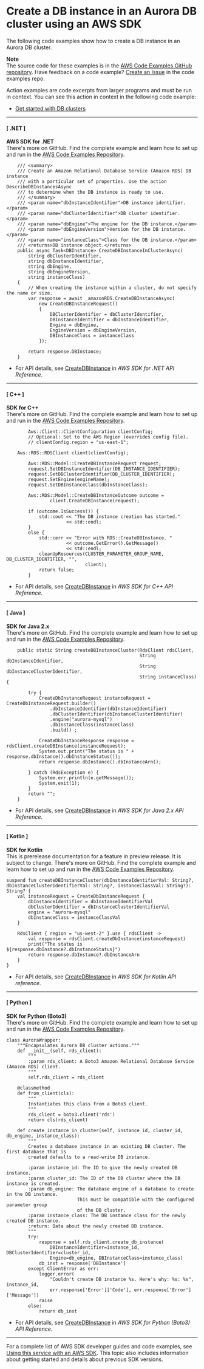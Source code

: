 # Create a DB instance in an Aurora DB cluster using an AWS SDK<a name="example_aurora_CreateDBInstance_section"></a>

The following code examples show how to create a DB instance in an Aurora DB cluster\.

**Note**  
The source code for these examples is in the [AWS Code Examples GitHub repository](https://github.com/awsdocs/aws-doc-sdk-examples)\. Have feedback on a code example? [Create an Issue](https://github.com/awsdocs/aws-doc-sdk-examples/issues/new/choose) in the code examples repo\. 

Action examples are code excerpts from larger programs and must be run in context\. You can see this action in context in the following code example: 
+  [Get started with DB clusters](example_aurora_Scenario_GetStartedClusters_section.md) 

------
#### [ \.NET ]

**AWS SDK for \.NET**  
 There's more on GitHub\. Find the complete example and learn how to set up and run in the [AWS Code Examples Repository](https://github.com/awsdocs/aws-doc-sdk-examples/tree/main/dotnetv3/Aurora#code-examples)\. 
  

```
    /// <summary>
    /// Create an Amazon Relational Database Service (Amazon RDS) DB instance
    /// with a particular set of properties. Use the action DescribeDBInstancesAsync
    /// to determine when the DB instance is ready to use.
    /// </summary>
    /// <param name="dbInstanceIdentifier">DB instance identifier.</param>
    /// <param name="dbClusterIdentifier">DB cluster identifier.</param>
    /// <param name="dbEngine">The engine for the DB instance.</param>
    /// <param name="dbEngineVersion">Version for the DB instance.</param>
    /// <param name="instanceClass">Class for the DB instance.</param>
    /// <returns>DB instance object.</returns>
    public async Task<DBInstance> CreateDBInstanceInClusterAsync(
        string dbClusterIdentifier,
        string dbInstanceIdentifier,
        string dbEngine,
        string dbEngineVersion,
        string instanceClass)
    {
        // When creating the instance within a cluster, do not specify the name or size.
        var response = await _amazonRDS.CreateDBInstanceAsync(
            new CreateDBInstanceRequest()
            {
                DBClusterIdentifier = dbClusterIdentifier,
                DBInstanceIdentifier = dbInstanceIdentifier,
                Engine = dbEngine,
                EngineVersion = dbEngineVersion,
                DBInstanceClass = instanceClass
            });

        return response.DBInstance;
    }
```
+  For API details, see [CreateDBInstance](https://docs.aws.amazon.com/goto/DotNetSDKV3/rds-2014-10-31/CreateDBInstance) in *AWS SDK for \.NET API Reference*\. 

------
#### [ C\+\+ ]

**SDK for C\+\+**  
 There's more on GitHub\. Find the complete example and learn how to set up and run in the [AWS Code Examples Repository](https://github.com/awsdocs/aws-doc-sdk-examples/tree/main/cpp/example_code/aurora#code-examples)\. 
  

```
        Aws::Client::ClientConfiguration clientConfig;
        // Optional: Set to the AWS Region (overrides config file).
        // clientConfig.region = "us-east-1";

    Aws::RDS::RDSClient client(clientConfig);

        Aws::RDS::Model::CreateDBInstanceRequest request;
        request.SetDBInstanceIdentifier(DB_INSTANCE_IDENTIFIER);
        request.SetDBClusterIdentifier(DB_CLUSTER_IDENTIFIER);
        request.SetEngine(engineName);
        request.SetDBInstanceClass(dbInstanceClass);

        Aws::RDS::Model::CreateDBInstanceOutcome outcome =
                client.CreateDBInstance(request);

        if (outcome.IsSuccess()) {
            std::cout << "The DB instance creation has started."
                      << std::endl;
        }
        else {
            std::cerr << "Error with RDS::CreateDBInstance. "
                      << outcome.GetError().GetMessage()
                      << std::endl;
            cleanUpResources(CLUSTER_PARAMETER_GROUP_NAME, DB_CLUSTER_IDENTIFIER, "",
                             client);
            return false;
        }
```
+  For API details, see [CreateDBInstance](https://docs.aws.amazon.com/goto/SdkForCpp/rds-2014-10-31/CreateDBInstance) in *AWS SDK for C\+\+ API Reference*\. 

------
#### [ Java ]

**SDK for Java 2\.x**  
 There's more on GitHub\. Find the complete example and learn how to set up and run in the [AWS Code Examples Repository](https://github.com/awsdocs/aws-doc-sdk-examples/tree/main/javav2/example_code/rds#readme)\. 
  

```
    public static String createDBInstanceCluster(RdsClient rdsClient,
                                                 String dbInstanceIdentifier,
                                                 String dbInstanceClusterIdentifier,
                                                 String instanceClass){

        try {
            CreateDbInstanceRequest instanceRequest = CreateDbInstanceRequest.builder()
                .dbInstanceIdentifier(dbInstanceIdentifier)
                .dbClusterIdentifier(dbInstanceClusterIdentifier)
                .engine("aurora-mysql")
                .dbInstanceClass(instanceClass)
                .build() ;

            CreateDbInstanceResponse response = rdsClient.createDBInstance(instanceRequest);
            System.out.print("The status is " + response.dbInstance().dbInstanceStatus());
            return response.dbInstance().dbInstanceArn();

        } catch (RdsException e) {
            System.err.println(e.getMessage());
            System.exit(1);
        }
        return "";
    }
```
+  For API details, see [CreateDBInstance](https://docs.aws.amazon.com/goto/SdkForJavaV2/rds-2014-10-31/CreateDBInstance) in *AWS SDK for Java 2\.x API Reference*\. 

------
#### [ Kotlin ]

**SDK for Kotlin**  
This is prerelease documentation for a feature in preview release\. It is subject to change\.
 There's more on GitHub\. Find the complete example and learn how to set up and run in the [AWS Code Examples Repository](https://github.com/awsdocs/aws-doc-sdk-examples/tree/main/kotlin/services/rds#code-examples)\. 
  

```
suspend fun createDBInstanceCluster(dbInstanceIdentifierVal: String?, dbInstanceClusterIdentifierVal: String?, instanceClassVal: String?): String? {
    val instanceRequest = CreateDbInstanceRequest {
        dbInstanceIdentifier = dbInstanceIdentifierVal
        dbClusterIdentifier = dbInstanceClusterIdentifierVal
        engine = "aurora-mysql"
        dbInstanceClass = instanceClassVal
    }

    RdsClient { region = "us-west-2" }.use { rdsClient ->
        val response = rdsClient.createDbInstance(instanceRequest)
        print("The status is ${response.dbInstance?.dbInstanceStatus}")
        return response.dbInstance?.dbInstanceArn
    }
}
```
+  For API details, see [CreateDBInstance](https://github.com/awslabs/aws-sdk-kotlin#generating-api-documentation) in *AWS SDK for Kotlin API reference*\. 

------
#### [ Python ]

**SDK for Python \(Boto3\)**  
 There's more on GitHub\. Find the complete example and learn how to set up and run in the [AWS Code Examples Repository](https://github.com/awsdocs/aws-doc-sdk-examples/tree/main/python/example_code/aurora#code-examples)\. 
  

```
class AuroraWrapper:
    """Encapsulates Aurora DB cluster actions."""
    def __init__(self, rds_client):
        """
        :param rds_client: A Boto3 Amazon Relational Database Service (Amazon RDS) client.
        """
        self.rds_client = rds_client

    @classmethod
    def from_client(cls):
        """
        Instantiates this class from a Boto3 client.
        """
        rds_client = boto3.client('rds')
        return cls(rds_client)

    def create_instance_in_cluster(self, instance_id, cluster_id, db_engine, instance_class):
        """
        Creates a database instance in an existing DB cluster. The first database that is
        created defaults to a read-write DB instance.

        :param instance_id: The ID to give the newly created DB instance.
        :param cluster_id: The ID of the DB cluster where the DB instance is created.
        :param db_engine: The database engine of a database to create in the DB instance.
                          This must be compatible with the configured parameter group
                          of the DB cluster.
        :param instance_class: The DB instance class for the newly created DB instance.
        :return: Data about the newly created DB instance.
        """
        try:
            response = self.rds_client.create_db_instance(
                DBInstanceIdentifier=instance_id, DBClusterIdentifier=cluster_id,
                Engine=db_engine, DBInstanceClass=instance_class)
            db_inst = response['DBInstance']
        except ClientError as err:
            logger.error(
                "Couldn't create DB instance %s. Here's why: %s: %s", instance_id,
                err.response['Error']['Code'], err.response['Error']['Message'])
            raise
        else:
            return db_inst
```
+  For API details, see [CreateDBInstance](https://docs.aws.amazon.com/goto/boto3/rds-2014-10-31/CreateDBInstance) in *AWS SDK for Python \(Boto3\) API Reference*\. 

------

For a complete list of AWS SDK developer guides and code examples, see [Using this service with an AWS SDK](CHAP_Tutorials.md#sdk-general-information-section)\. This topic also includes information about getting started and details about previous SDK versions\.